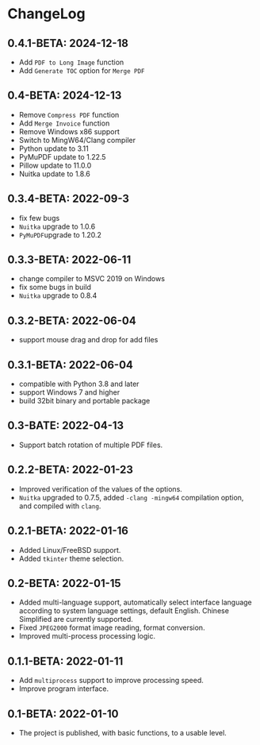 # ChangeLog

## 0.4.1-BETA: 2024-12-18
- Add `PDF to Long Image` function
- Add `Generate TOC` option for `Merge PDF`

## 0.4-BETA: 2024-12-13
- Remove `Compress PDF` function
- Add `Merge Invoice` function
- Remove Windows x86 support
- Switch to MingW64/Clang compiler
- Python update to 3.11
- PyMuPDF update to 1.22.5
- Pillow update to 11.0.0
- Nuitka update to 1.8.6

## 0.3.4-BETA: 2022-09-3
- fix few bugs
- `Nuitka` upgrade to 1.0.6
- `PyMuPDF`upgrade to 1.20.2

## 0.3.3-BETA: 2022-06-11
- change compiler to MSVC 2019 on Windows
- fix some bugs in build
- `Nuitka` upgrade to 0.8.4

## 0.3.2-BETA: 2022-06-04
- support mouse drag and drop for add files

## 0.3.1-BETA: 2022-06-04
- compatible with Python 3.8 and later
- support Windows 7 and higher
- build 32bit binary and portable package

## 0.3-BATE: 2022-04-13
- Support batch rotation of multiple PDF files.

## 0.2.2-BETA: 2022-01-23
- Improved verification of the values of the options.
- `Nuitka` upgraded to 0.7.5, added `-clang -mingw64` compilation option, and compiled with `clang`.

## 0.2.1-BETA: 2022-01-16

- Added Linux/FreeBSD support.
- Added `tkinter` theme selection.

## 0.2-BETA: 2022-01-15
- Added multi-language support, automatically select interface language according to system language settings, default
  English. Chinese Simplified are currently supported.
- Fixed `JPEG2000` format image reading, format conversion.
- Improved multi-process processing logic.

## 0.1.1-BETA: 2022-01-11
- Add `multiprocess` support to improve processing speed.
- Improve program interface.

## 0.1-BETA: 2022-01-10
- The project is published, with basic functions, to a usable level.
